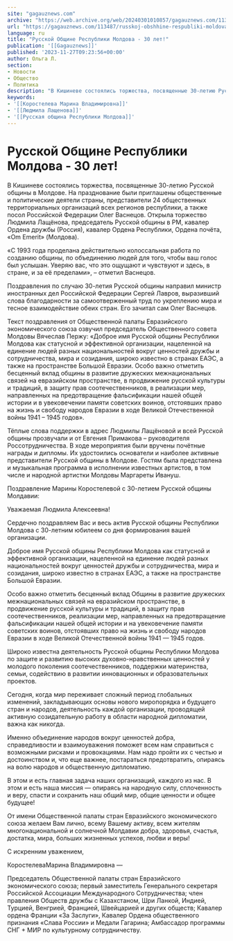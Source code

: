```yaml
---
site: "gagauznews.com"
archive: "https://web.archive.org/web/20240301010857/gagauznews.com/113487/russkoj-obshhine-respubliki-moldova-30-let.html"
url: "https://gagauznews.com/113487/russkoj-obshhine-respubliki-moldova-30-let.html"
language: ru
title: "Русской Общине Республики Молдова - 30 лет!"
publication: '[[Gagauznews]]'
published: '2023-11-27T09:23:56+00:00'
author: Ольга Л.
section:
- Новости
- Общество
- Политика
description: "В Кишиневе состоялись торжества, посвященные 30-летию Русской общины в Молдове. На празднование были приглашены общественные и политические деятели страны, представители 24 общественных территориальных организаций всех регионов республики, а также посол Российской Федерации Олег Васнецов. Открыла торжество Людмила Лащёнова, председатель Русской общины в РМ, кавалер Ордена дружбы (Россия), кавалер Ордена Республики, Ордена почёта, «Om Emerit» (Молдова). «С 1993 года проделана действительно колоссальная работа по созданию общины, по объединению людей для того, чтобы ваш голос был услышан. Уверяю вас, что это ощущают и чувствуют и здесь, в стране, и за её пределами», – отметил Васнецов. Поздравления по случаю 30-летия Русской общины направил […]"
keywords:
- '[[Коростелева Марина Владимировна]]'
- '[[Людмила Лащенова]]'
- '[[Русская община Республики Молдова]]'
---
```


# Русской Общине Республики Молдова - 30 лет!

В Кишиневе состоялись торжества, посвященные 30-летию Русской общины в Молдове. На празднование были приглашены общественные и политические деятели страны, представители 24 общественных территориальных организаций всех регионов республики, а также посол Российской Федерации Олег Васнецов. Открыла торжество Людмила Лащёнова, председатель Русской общины в РМ, кавалер Ордена дружбы (Россия), кавалер Ордена Республики, Ордена почёта, «Om Emerit» (Молдова).

«С 1993 года проделана действительно колоссальная работа по созданию общины, по объединению людей для того, чтобы ваш голос был услышан. Уверяю вас, что это ощущают и чувствуют и здесь, в стране, и за её пределами», – отметил Васнецов.

Поздравления по случаю 30-летия Русской общины направил министр иностранных дел Российской Федерации Сергей Лавров, выразивший слова благодарности за самоотверженный труд по укреплению мира и тесное взаимодействие обеих стран. Его зачитал сам Олег Васнецов.

Текст поздравления от Общественной палаты Евразийского экономического союза озвучил председатель Общественного совета Молдовы Вячеслав Пержу: «Доброе имя Русской общины Республики Молдова как статусной и эффективной организации, нацеленной на единение людей разных национальностей вокруг ценностей дружбы и сотрудничества, мира и созидания, широко известно в странах ЕАЭС, а также на пространстве Большой Евразии. Особо важно отметить бесценный вклад общины в развитие дружеских межнациональных связей на евразийском пространстве, в продвижение русской культуры и традиций, в защиту прав соотечественников, в реализации мер, направленных на предотвращение фальсификации нашей общей истории и в увековечении памяти советских воинов, отстоявших право на жизнь и свободу народов Евразии в ходе Великой Отечественной войны 1941 – 1945 годов».

Тёплые слова поддержки в адрес Людмилы Лащёновой и всей Русской общины прозвучали и от Евгения Примакова – руководителя Россотрудничества. В ходе мероприятия были вручены почётные награды и дипломы. Их удостоились основатели и наиболее активные представители Русской общины в Молдове. Гостям была представлена и музыкальная программа в исполнении известных артистов, в том числе и народной артистки Молдовы Маргареты Ивануш.

Поздравление Марины Коростелевой с 30-летием Русской общины Молдавии:

Уважаемая Людмила Алексеевна!

Сердечно поздравляем Вас и весь актив Русской общины Республики Молдова с 30-летним юбилеем со дня формирования вашей организации.

Доброе имя Русской общины Республики Молдова как статусной и эффективной организации, нацеленной на единение людей разных национальностей вокруг ценностей дружбы и сотрудничества, мира и созидания, широко известно в странах ЕАЭС, а также на пространстве Большой Евразии.

Особо важно отметить бесценный вклад Общины в развитие дружеских межнациональных связей на евразийском пространстве, в продвижение русской культуры и традиций, в защиту прав соотечественников, реализации мер, направленных на предотвращение фальсификации нашей общей истории и на увековечение памяти советских воинов, отстоявших право на жизнь и свободу народов Евразии в ходе Великой Отечественной войны 1941 — 1945 годов.

Широко известна деятельность Русской общины Республики Молдова по защите и развитию высоких духовно-нравственных ценностей у молодого поколения соотечественников, поддержки материнства, семьи, содействию в развитии инновационных и образовательных проектов.

Сегодня, когда мир переживает сложный период глобальных изменений, закладывающих основы нового миропорядка и будущего стран и народов, деятельность каждой организации, проводящей активную созидательную работу в области народной дипломатии, важна как никогда.

Именно объединение народов вокруг ценностей добра, справедливости и взаимоуважения поможет всем нам справиться с возможными рисками и провокациями. Нам надо пройти их с честью и достоинством и, что еще важнее, постараться предотвратить, опираясь на волю народов и общественную дипломатию.

В этом и есть главная задача наших организаций, каждого из нас. В этом и есть наша миссия — опираясь на народную силу, сплоченность и веру, спасти и сохранить наш общий мир, общие ценности и общее будущее!

От имени Общественной палаты стран Евразийского экономического союза желаем Вам лично, всему Вашему активу, всем жителям многонациональной и солнечной Молдавии добра, здоровья, счастья, достатка, мира, больших жизненных успехов, любви и веры!

С искренним уважением,

КоростелеваМарина Владимировна —

Председатель Общественной палаты стран Евразийского экономического союза; первый заместитель Генерального секретаря Российской Ассоциации Международного Сотрудничества; член правления Обществ дружбы с Казахстаном, Шри Ланкой, Индией, Турцией, Венгрией, Францией, Швейцарией и других обществ; Кавалер ордена Франции «За Заслуги», Кавалер Ордена общественного признания «Слава России» и Медали Гагарина; Амбассадор программы СНГ + МИР по культурному сотрудничеству.